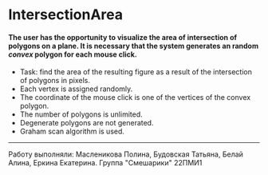 # IntersectionArea 
#### The user has the opportunity to visualize the area of intersection of polygons on a plane. It is necessary that the system generates an random *convex* polygon for each mouse click.  
- Task: find the area of the resulting figure as a result of the intersection of polygons in pixels.  
- Each vertex is assigned randomly.  
- The coordinate of the mouse click is one of the vertices of the convex polygon.  
- The number of polygons is unlimited.  
- Degenerate polygons are not generated.
- Graham scan algorithm is used.

____________________________________________
Работу выполняли: Масленикова Полина, Будовская Татьяна, Белай Алина, Еркина Екатерина.
Группа "Смешарики"
22ПМИ1

